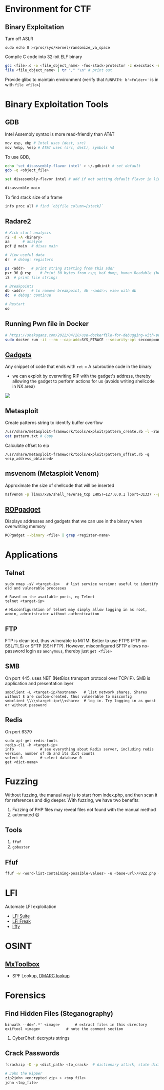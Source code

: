 # Environment for CTF
## Binary Exploitation
Turn off ASLR
```
sudo echo 0 >/proc/sys/kernel/randomize_va_space
```

Compile C code into 32-bit ELF binary
```bash
gcc <file>.c -o <file_object_name> -fno-stack-protector -z execstack -m32 # compile in 32-bit format
file <file_object_name> | tr "," "\n" # print out
```

Provide glibc to maintain environment (verify that `RUNPATH: b'<folder>'` is in with `file <file>`)



# Binary Exploitation Tools
## GDB
Intel Assembly syntax is more read-friendly than AT&T
```bash
mov esp, ebp # Intel uses (dest, src)
mov %ebp, %esp # AT&T uses (src, dest), symbols %$
```

To use GDB,
```bash
echo 'set disassembly-flavor intel' > ~/.gdbinit # set default
gdb -q <object_file>

set disassembly-flavor intel # add if not setting default flavor in line 1 (before entering gdb)

disassemble main
```
To find stack size of a frame
```bash
info proc all # find `objfile column=[stack]`
```

## Radare2
```bash
# Kick start analysis
r2 -d -A <binary>
aa      # analyse
pdf @ main  # disas main

# View useful data
dr  # debug: registers

ps <addr>   # print string starting from this addr
pxr 30 @ rsp    # Print 30 bytes from rsp; heX dump, human Readable (hence endiannes not shown here)
iS  # print file strings

# Breakpoints
db <addr>   # to remove breakpoint, db -<addr>; view with db
dc  # debug: continue

# Restart
oo
```

## Running Pwn file in Docker
```sh
# https://shakuganz.com/2022/04/20/use-dockerfile-for-debugging-with-pwntools/
sudo docker run -it --rm --cap-add=SYS_PTRACE --security-opt seccomp=unconfined -v $(pwd):/mnt <image>
```

## [Gadgets](https://ir0nstone.gitbook.io/notes/types/stack/return-oriented-programming/gadgets)
Any snippet of code that ends with `ret` = A subroutine code in the binary
- we can exploit by overwriting RIP with the gadget's address, thereby allowing the gadget to perform actions for us (avoids writing shellcode in NX area)
<image src='images/ropgadget-stack.png'/>

## Metasploit
Create patterns string to identify buffer overflow

```bash
/usr/share/metasploit-framework/tools/exploit/pattern_create.rb -l <random_number> > pattern.txt
cat pattern.txt # Copy
```
Calculate offset to eip
```
/usr/share/metasploit-framework/tools/exploit/pattern_offset.rb -q <eip_address_obtained>
```

## msvenom (Metasploit Venom)
Approximate the size of shellcode that will be inserted
```bash
msfvenom -p linux/x86/shell_reverse_tcp LHOST=127.0.0.1 lport=31337 --platform linux --arch x86 --format c
```

## [ROPgadget](https://github.com/JonathanSalwan/ROPgadget)
Displays addresses and gadgets that we can use in the binary when overwriting memory
```bash
ROPgadget --binary <file> | grep <register-name>
```

# Applications
## Telnet
```
sudo nmap -sV <target-ip>   # list service version: useful to identify old and vulnerable processes

# Based on the available ports, eg Telnet
telnet <target-ip>

# Misconfiguration of telnet may simply allow logging in as root, admin, administrator without authentication
```

## FTP
FTP is clear-text, thus vulnerable to MiTM. Better to use FTPS (FTP on SSL/TLS) or SFTP (SSH FTP). However, misconfigured SFTP allows no-password login as `anonymous`, thereby just `get <file>`

## SMB
On port 445, uses NBT (NetBios transport protocol over TCP/IP). SMB is application and presentation layer
```
smbclient -L <target-ip/hostname>   # list network shares. Shares without $ are custom-created, thus vulnerable to misconfig
smbclient \\\\<target-ip>\\<share>  # log in. Try logging in as guest or without password
```

## Redis
On port 6379
```
sudo apt-get redis-tools
redis-cli -h <target-ip>
info            # see everything about Redis server, including redis version, number of db and its dict counts
select 0        # select database 0
get <dict-name>
```

# Fuzzing
Without fuzzing, the manual way is to start from index.php, and then scan it for references and dig deeper. With fuzzing, we have two benefits:
1. Fuzzing of PHP files may reveal files not found with the manual method
2. automated :smile: 

## Tools
1. `ffuf`
2. `gobuster`

## Ffuf
```sh
ffuf -w <word-list-containing-possible-values> -u <base-url>/FUZZ.php -mc 304 305 # print out only those urls where <base-url>/<word>.php returns status codes 304 or 305
```

# LFI
Automate LFI exploitation
- [LFI Suite](https://github.com/D35m0nd142/LFISuite)
- [LFi Freak](https://github.com/OsandaMalith/LFiFreak)
- [liffy](https://github.com/mzfr/liffy)

# OSINT
## [MxToolbox](https://mxtoolbox.com/SuperTool.aspx)
- SPF Lookup, [DMARC lookup](https://mxtoolbox.com/dmarc/details/what-is-dmarc)

# Forensics
## Find Hidden Files (Steganography)
```
binwalk --dd='.*' <image>       # extract files in this directory
exiftool <image>            # note the comment section
```
1. CyberChef: decrypts strings

## Crack Passwords
```bash
fcrackzip -D -p <dict_path> <to_crack>  # dictionary attack, state dict file path

# John the Ripper
zip2john <encrypted_zip> > <tmp_file>
john <tmp_file>
```
